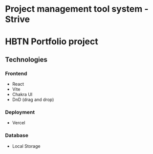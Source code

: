 # Project management tool system  - Strive

# HBTN Portfolio project

## Technologies

### Frontend

- React
- Vite
- Chakra UI
- DnD (drag and drop)

### Deployment

- Vercel

### Database

- Local Storage
